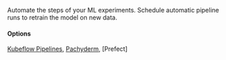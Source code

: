 

Automate the steps of your ML experiments. Schedule automatic pipeline runs to retrain the model on new data.

#### Options

[Kubeflow Pipelines](), [Pachyderm](), [Prefect]